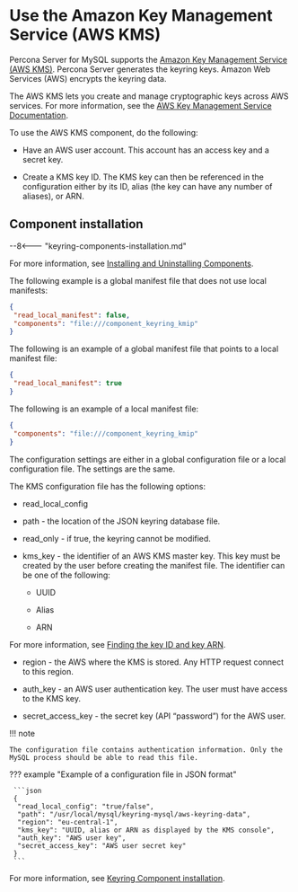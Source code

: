 # Use the Amazon Key Management Service (AWS KMS)

Percona Server for MySQL supports the [Amazon Key Management Service (AWS KMS)](https://aws.amazon.com/kms/). Percona Server
generates the keyring keys. Amazon Web Services (AWS) encrypts the keyring data.

The AWS KMS lets you create and manage cryptographic keys across AWS services. For more information, see the
[AWS Key Management Service Documentation](https://docs.aws.amazon.com/kms/).

To use the AWS KMS component, do the following:

* Have an AWS user account. This account has an access key and a secret key.

* Create a KMS key ID. The KMS key can then be referenced in the configuration
either by its ID, alias (the key can have any number of aliases), or ARN.

## Component installation

--8<--- "keyring-components-installation.md"

For more information, see [Installing and Uninstalling Components].

The following example is a global manifest file that does not use local
manifests:

```json
{
 "read_local_manifest": false,
 "components": "file:///component_keyring_kmip"
}
```

The following is an example of a global manifest file that points to a local manifest file:

```json
{
 "read_local_manifest": true
}
```

The following is an example of a local manifest file:

```json
{
 "components": "file:///component_keyring_kmip"
}
```

The configuration settings are either in a global configuration file or a local
configuration file. The settings are the same.

The KMS configuration file has the following options:

* read_local_config

* path - the location of the JSON keyring database file.

* read_only - if true, the keyring cannot be modified.

* kms_key - the identifier of an AWS KMS master key. This key must be created by
the user before creating the manifest file. The identifier can be one of the
following:

    * UUID

    * Alias

    * ARN

For more information, see [Finding the key ID and key ARN](https://docs.aws.amazon.com/kms/latest/developerguide/find-cmk-id-arn.html).

* region - the AWS where the KMS is stored. Any HTTP request connect to this region.

* auth_key - an AWS user authentication key. The user must have access to the KMS key.

* secret_access_key - the secret key (API “password”) for the AWS user.

!!! note

    The configuration file contains authentication information. Only the MySQL process should be able to read this file.

??? example "Example of a configuration file in JSON format"

     ```json
     {
      "read_local_config": "true/false",
      "path": "/usr/local/mysql/keyring-mysql/aws-keyring-data",
      "region": "eu-central-1",
      "kms_key": "UUID, alias or ARN as displayed by the KMS console",
      "auth_key": "AWS user key",
      "secret_access_key": "AWS user secret key"
     }
     ```

For more information, see [Keyring Component installation].

[Installing and Uninstalling Components]: https://dev.mysql.com/doc/refman/{{vers}}/en/component-loading.html
[Keyring Component installation]: https://dev.mysql.com/doc/refman/{{vers}}/en/keyring-component-installation.html
